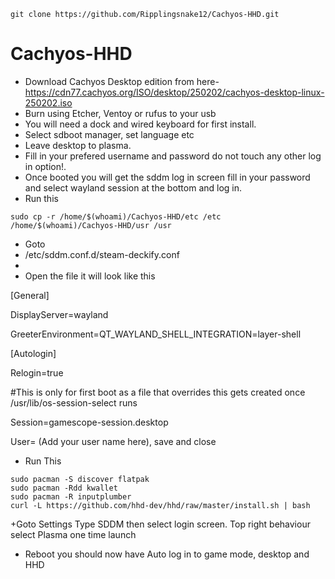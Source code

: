 ```
git clone https://github.com/Ripplingsnake12/Cachyos-HHD.git
```

# Cachyos-HHD
+ Download Cachyos Desktop edition from here-  https://cdn77.cachyos.org/ISO/desktop/250202/cachyos-desktop-linux-250202.iso
+ Burn using Etcher, Ventoy or rufus to your usb
+ You will need a dock and wired keyboard for first install.
+ Select sdboot manager, set language etc
+ Leave desktop to plasma.
+ Fill in your prefered username and password do not touch any other log in option!.
+ Once booted you will get the sddm log in screen fill in your password and select wayland session at the bottom and log in.
+ Run this
```
sudo cp -r /home/$(whoami)/Cachyos-HHD/etc /etc  /home/$(whoami)/Cachyos-HHD/usr /usr
```
+ Goto 
+ /etc/sddm.conf.d/steam-deckify.conf
+ 
+ Open the file it will look like this
  
[General]
    
DisplayServer=wayland

GreeterEnvironment=QT_WAYLAND_SHELL_INTEGRATION=layer-shell

[Autologin]

Relogin=true

#This is only for first boot as a file that overrides this gets created once /usr/lib/os-session-select runs

Session=gamescope-session.desktop

User= (Add your user name here), save and close

+ Run This
  
```
sudo pacman -S discover flatpak
sudo pacman -Rdd kwallet
sudo pacman -R inputplumber
curl -L https://github.com/hhd-dev/hhd/raw/master/install.sh | bash

```
+Goto Settings Type SDDM then select login screen. Top right behaviour select Plasma one time launch
+ Reboot you should now have Auto log in to game mode, desktop and HHD 




